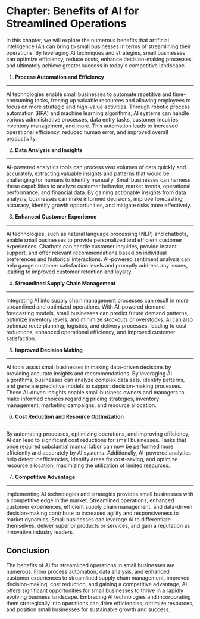 Chapter: Benefits of AI for Streamlined Operations
==================================================

In this chapter, we will explore the numerous benefits that artificial intelligence (AI) can bring to small businesses in terms of streamlining their operations. By leveraging AI techniques and strategies, small businesses can optimize efficiency, reduce costs, enhance decision-making processes, and ultimately achieve greater success in today's competitive landscape.

1. **Process Automation and Efficiency**
----------------------------------------

AI technologies enable small businesses to automate repetitive and time-consuming tasks, freeing up valuable resources and allowing employees to focus on more strategic and high-value activities. Through robotic process automation (RPA) and machine learning algorithms, AI systems can handle various administrative processes, data entry tasks, customer inquiries, inventory management, and more. This automation leads to increased operational efficiency, reduced human error, and improved overall productivity.

2. **Data Analysis and Insights**
---------------------------------

AI-powered analytics tools can process vast volumes of data quickly and accurately, extracting valuable insights and patterns that would be challenging for humans to identify manually. Small businesses can harness these capabilities to analyze customer behavior, market trends, operational performance, and financial data. By gaining actionable insights from data analysis, businesses can make informed decisions, improve forecasting accuracy, identify growth opportunities, and mitigate risks more effectively.

3. **Enhanced Customer Experience**
-----------------------------------

AI technologies, such as natural language processing (NLP) and chatbots, enable small businesses to provide personalized and efficient customer experiences. Chatbots can handle customer inquiries, provide instant support, and offer relevant recommendations based on individual preferences and historical interactions. AI-powered sentiment analysis can help gauge customer satisfaction levels and promptly address any issues, leading to improved customer retention and loyalty.

4. **Streamlined Supply Chain Management**
------------------------------------------

Integrating AI into supply chain management processes can result in more streamlined and optimized operations. With AI-powered demand forecasting models, small businesses can predict future demand patterns, optimize inventory levels, and minimize stockouts or overstocks. AI can also optimize route planning, logistics, and delivery processes, leading to cost reductions, enhanced operational efficiency, and improved customer satisfaction.

5. **Improved Decision Making**
-------------------------------

AI tools assist small businesses in making data-driven decisions by providing accurate insights and recommendations. By leveraging AI algorithms, businesses can analyze complex data sets, identify patterns, and generate predictive models to support decision-making processes. These AI-driven insights enable small business owners and managers to make informed choices regarding pricing strategies, inventory management, marketing campaigns, and resource allocation.

6. **Cost Reduction and Resource Optimization**
-----------------------------------------------

By automating processes, optimizing operations, and improving efficiency, AI can lead to significant cost reductions for small businesses. Tasks that once required substantial manual labor can now be performed more efficiently and accurately by AI systems. Additionally, AI-powered analytics help detect inefficiencies, identify areas for cost-saving, and optimize resource allocation, maximizing the utilization of limited resources.

7. **Competitive Advantage**
----------------------------

Implementing AI technologies and strategies provides small businesses with a competitive edge in the market. Streamlined operations, enhanced customer experiences, efficient supply chain management, and data-driven decision-making contribute to increased agility and responsiveness to market dynamics. Small businesses can leverage AI to differentiate themselves, deliver superior products or services, and gain a reputation as innovative industry leaders.

Conclusion
----------

The benefits of AI for streamlined operations in small businesses are numerous. From process automation, data analysis, and enhanced customer experiences to streamlined supply chain management, improved decision-making, cost reduction, and gaining a competitive advantage, AI offers significant opportunities for small businesses to thrive in a rapidly evolving business landscape. Embracing AI technologies and incorporating them strategically into operations can drive efficiencies, optimize resources, and position small businesses for sustainable growth and success.
